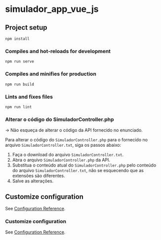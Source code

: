 # simulador_app_vue_js

## Project setup
```
npm install
```

### Compiles and hot-reloads for development
```
npm run serve
```

### Compiles and minifies for production
```
npm run build
```

### Lints and fixes files
```
npm run lint
```

### Alterar o código do SimuladorController.php

-> Não esqueça de alterar o código da API fornecido no enunciado.

Para alterar o código do `SimuladorController.php` para o fornecido no arquivo `SimuladorController.txt`, siga os passos abaixo:

1. Faça o download do arquivo `SimuladorController.txt`.
2. Abra o arquivo `SimuladorController.php` da API.
3. Substitua o conteúdo atual do `SimuladorController.php` pelo conteúdo do arquivo `SimuladorController.txt`, não se esquecendo que as extensões são diferentes.
4. Salve as alterações.

## Customize configuration

See [Configuration Reference](https://cli.vuejs.org/config/).


### Customize configuration
See [Configuration Reference](https://cli.vuejs.org/config/).
